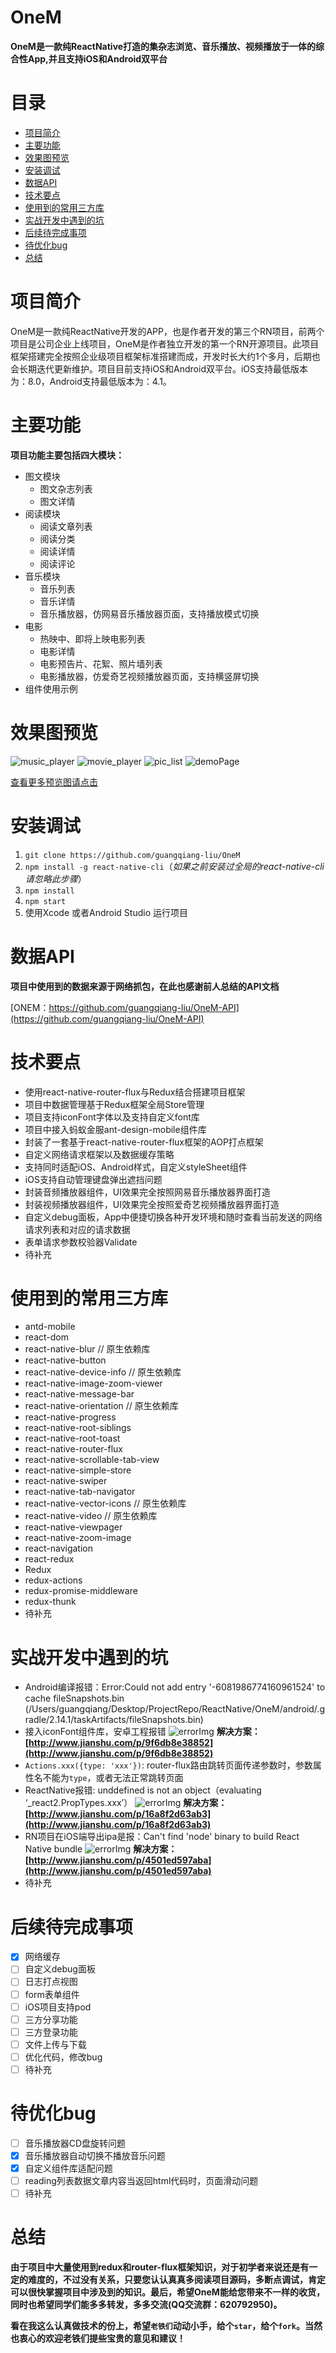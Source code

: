 # OneM
**OneM是一款纯ReactNative打造的集杂志浏览、音乐播放、视频播放于一体的综合性App,并且支持iOS和Android双平台**

# 目录
* [项目简介](#项目简介)
* [主要功能](#主要功能)
* [效果图预览](#效果图预览)
* [安装调试](#安装调试)
* [数据API](#数据API)
* [技术要点](#技术要点)
* [使用到的常用三方库](#使用到的常用三方库)
* [实战开发中遇到的坑](#实战开发中遇到的坑)
* [后续待完成事项](#后续待完成事项)
* [待优化bug](#待优化bug)
* [总结](#总结)

# 项目简介
OneM是一款纯ReactNative开发的APP，也是作者开发的第三个RN项目，前两个项目是公司企业上线项目，OneM是作者独立开发的第一个RN开源项目。此项目框架搭建完全按照企业级项目框架标准搭建而成，开发时长大约1个多月，后期也会长期迭代更新维护。项目目前支持iOS和Android双平台。iOS支持最低版本为：8.0，Android支持最低版本为：4.1。

# 主要功能
**项目功能主要包括四大模块：**

* 图文模块
	* 图文杂志列表
	* 图文详情
* 阅读模块
	* 阅读文章列表
	* 阅读分类
	* 阅读详情
	* 阅读评论
* 音乐模块
	* 音乐列表
	* 音乐详情
	* 音乐播放器，仿网易音乐播放器页面，支持播放模式切换
* 电影
	* 热映中、即将上映电影列表
	* 电影详情
	* 电影预告片、花絮、照片墙列表
	* 电影播放器，仿爱奇艺视频播放器页面，支持横竖屏切换
* 组件使用示例

# 效果图预览
![music_player](http://ovyjkveav.bkt.clouddn.com/17-10-20/10179473.jpg)
![movie_player](http://ovyjkveav.bkt.clouddn.com/17-10-20/36696887.jpg)
![pic_list](http://ovyjkveav.bkt.clouddn.com/17-10-20/36205040.jpg)
![demoPage](http://ovyjkveav.bkt.clouddn.com/17-11-5/83095344.jpg)

[查看更多预览图请点击](https://github.com/guangqiang-liu/OneM-preview)

# 安装调试
1. `git clone https://github.com/guangqiang-liu/OneM`
2. `npm install -g react-native-cli`（*如果之前安装过全局的react-native-cli请忽略此步骤*）
3. `npm install`
4. `npm start`
5. 使用Xcode 或者Android Studio 运行项目

# 数据API
**项目中使用到的数据来源于网络抓包，在此也感谢前人总结的API文档**

[ONEM：https://github.com/guangqiang-liu/OneM-API](https://github.com/guangqiang-liu/OneM-API)

# 技术要点
* 使用react-native-router-flux与Redux结合搭建项目框架
* 项目中数据管理基于Redux框架全局Store管理
* 项目支持iconFont字体以及支持自定义font库
* 项目中接入蚂蚁金服ant-design-mobile组件库
* 封装了一套基于react-native-router-flux框架的AOP打点框架
* 自定义网络请求框架以及数据缓存策略
* 支持同时适配iOS、Android样式，自定义styleSheet组件
* iOS支持自动管理键盘弹出遮挡问题
* 封装音频播放器组件，UI效果完全按照网易音乐播放器界面打造
* 封装视频播放器组件，UI效果完全按照爱奇艺视频播放器界面打造
* 自定义debug面板，App中便捷切换各种开发环境和随时查看当前发送的网络请求列表和对应的请求数据
* 表单请求参数校验器Validate
* 待补充

# 使用到的常用三方库
* antd-mobile
* react-dom
* react-native-blur // 原生依赖库
* react-native-button
* react-native-device-info // 原生依赖库
* react-native-image-zoom-viewer
* react-native-message-bar
* react-native-orientation // 原生依赖库
* react-native-progress
* react-native-root-siblings
* react-native-root-toast
* react-native-router-flux
* react-native-scrollable-tab-view
* react-native-simple-store
* react-native-swiper
* react-native-tab-navigator
* react-native-vector-icons  // 原生依赖库
* react-native-video // 原生依赖库
* react-native-viewpager
* react-native-zoom-image
* react-navigation
* react-redux
* Redux
* redux-actions
* redux-promise-middleware
* redux-thunk
* 待补充

# 实战开发中遇到的坑
* Android编译报错：Error:Could not add entry '-6081986774160961524' to cache fileSnapshots.bin (/Users/guangqiang/Desktop/ProjectRepo/ReactNative/OneM/android/.gradle/2.14.1/taskArtifacts/fileSnapshots.bin)
* 接入iconFont组件库，安卓工程报错
![errorImg](http://ovyjkveav.bkt.clouddn.com/17-10-27/55829900.jpg)
**解决方案：[http://www.jianshu.com/p/9f6db8e38852](http://www.jianshu.com/p/9f6db8e38852)**
* `Actions.xxx({type: 'xxx'})`: router-flux路由跳转页面传递参数时，参数属性名不能为`type`，或者无法正常跳转页面
* ReactNative报错: unddefined is not an object（evaluating ‘_react2.PropTypes.xxx’）
![errorImg](http://ovyjkveav.bkt.clouddn.com/17-10-27/96143070.jpg)
**解决方案：[http://www.jianshu.com/p/16a8f2d63ab3](http://www.jianshu.com/p/16a8f2d63ab3)**
* RN项目在iOS端导出ipa是报：Can't find 'node' binary to build React Native bundle
![errorImg](http://ovyjkveav.bkt.clouddn.com/17-11-5/27889340.jpg)
**解决方案：[http://www.jianshu.com/p/4501ed597aba](http://www.jianshu.com/p/4501ed597aba)**
* 待补充

# 后续待完成事项
- [x] 网络缓存
- [ ] 自定义debug面板
- [ ] 日志打点视图
- [ ] form表单组件
- [ ] iOS项目支持pod
- [ ] 三方分享功能
- [ ] 三方登录功能
- [ ] 文件上传与下载
- [ ] 优化代码，修改bug
- [ ] 待补充

# 待优化bug
- [ ] 音乐播放器CD盘旋转问题
- [x] 音乐播放器自动切换不播放音乐问题
- [x] 自定义组件库适配问题
- [ ] reading列表数据文章内容当返回html代码时，页面滑动问题
- [ ] 待补充

# 总结
**由于项目中大量使用到redux和router-flux框架知识，对于初学者来说还是有一定的难度的，不过没有关系，只要您认认真真多阅读项目源码，多断点调试，肯定可以很快掌握项目中涉及到的知识。最后，希望OneM能给您带来不一样的收货，同时也希望同学们能多多转发，多多交流(QQ交流群：620792950)。**

**看在我这么认真做技术的份上，希望`老铁们`动动小手，给个`star`，给个`fork`。当然也衷心的欢迎老铁们提些宝贵的意见和建议！**